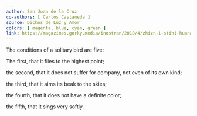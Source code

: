 ```yaml
---
author: San Juan de la Cruz
co-authors: [ Carlos Castaneda ]
source: Dichos de Luz y Amor
colors: [ magenta, blue, cyan, green ]
link: https://magazines.gorky.media/inostran/2018/4/zhizn-i-stihi-huana-de-la-krus.html
---
```

The conditions of a solitary bird are five:

The first,
that it flies to the highest point;

the second,
that it does not suffer for company,
not even of its own kind;

the third,
that it aims its beak to the skies;

the fourth,
that it does not have a definite color;

the fifth,
that it sings very softly.
